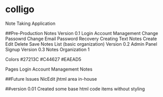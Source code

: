 # colligo
Note Taking Application

##Pre-Production Notes
Version 0.1
    Login
    Account Management
        Change Passowrd
        Change Email
        Password Recovery
    Creating Text Notes
        Create
        Edit
        Delete
        Save
    Notes List (basic organization)
Version 0.2
    Admin Panel
    Signup
Version 0.3
    Notes Organization 1

Colors
    #27213C
    #C44627
    #EAEAD5

Pages
    Login
    Account Management
    Notes

##Future Issues
NicEdit
jhtml area
in-house

##version 0.01
Created some base html code items without styling